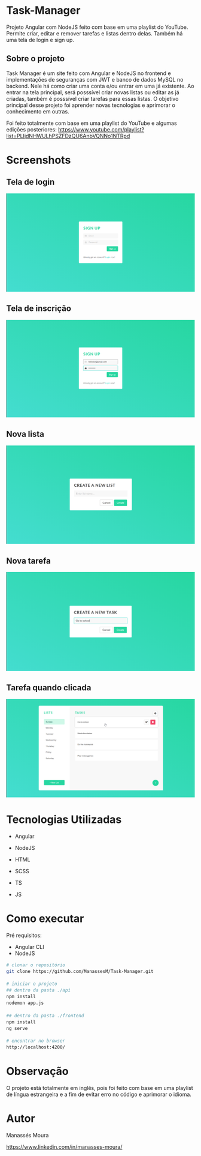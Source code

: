 # Task-Manager
Projeto Angular com NodeJS feito com base em uma playlist do YouTube. Permite criar, editar e remover tarefas e listas dentro delas. Também há uma tela de login e sign up. 

## Sobre o projeto

Task Manager é um site feito com Angular e NodeJS no frontend e implementações de seguranças com JWT e banco de dados MySQL no backend. 
Nele há como criar uma conta e/ou entrar em uma já existente. Ao entrar na tela principal, será posssível criar novas listas ou editar as já criadas, também é posssível criar tarefas para essas listas. 
O objetivo principal desse projeto foi aprender novas tecnologias e aprimorar o conhecimento em outras.

Foi feito totalmente com base em uma playlist do YouTube e algumas edições posteriores:
https://www.youtube.com/playlist?list=PLIjdNHWULhPSZFDzQU6AnbVQNNo1NTRpd

# Screenshots
## Tela de login
![](https://github.com/ManassesM/Task-Manager/blob/main/assets/login.png)

## Tela de inscrição
![](https://github.com/ManassesM/Task-Manager/blob/main/assets/signup.png)

## Nova lista 
![](https://github.com/ManassesM/Task-Manager/blob/main/assets/newlist.png)

## Nova tarefa
![](https://github.com/ManassesM/Task-Manager/blob/main/assets/newtask.png)

## Tarefa quando clicada
![](https://github.com/ManassesM/Task-Manager/blob/main/assets/lists.png)

# Tecnologias Utilizadas

- Angular
- NodeJS

- HTML
- SCSS
- TS
- JS

# Como executar
Pré requisitos:

- Angular CLI
- NodeJS

```bash
# clonar o repositório
git clone https://github.com/ManassesM/Task-Manager.git

# iniciar o projeto
## dentro da pasta ./api
npm install 
nodemon app.js

## dentro da pasta ./frontend
npm install
ng serve

# encontrar no browser
http://localhost:4200/

```
# Observação
O projeto está totalmente em inglês, pois foi feito com base em uma playlist de língua estrangeira e a fim de evitar erro no código e aprimorar o idioma. 

# Autor 

Manassés Moura

https://www.linkedin.com/in/manasses-moura/
